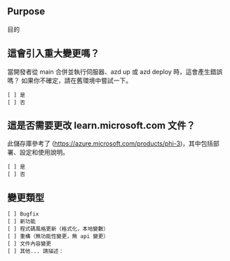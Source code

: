 ﻿## Purpose
目的

<!-- 描述所提議更改的意圖。它解決了什麼問題或增加了什麼功能？ -->

## 這會引入重大變更嗎？

當開發者從 main 合併並執行伺服器、azd up 或 azd deploy 時，這會產生錯誤嗎？
如果你不確定，請在舊環境中嘗試一下。

```
[ ] 是
[ ] 否
```

## 這是否需要更改 learn.microsoft.com 文件？

此儲存庫參考了 (https://azure.microsoft.com/products/phi-3)，其中包括部署、設定和使用說明。

```
[ ] 是
[ ] 否
```

## 變更類型

```
[ ] Bugfix
[ ] 新功能
[ ] 程式碼風格更新（格式化，本地變數）
[ ] 重構（無功能性變更，無 api 變更）
[ ] 文件內容變更
[ ] 其他... 請描述：
```

